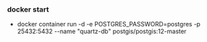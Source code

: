 ### docker start 
- docker container run -d -e POSTGRES_PASSWORD=postgres -p 25432:5432 --name "quartz-db" postgis/postgis:12-master

